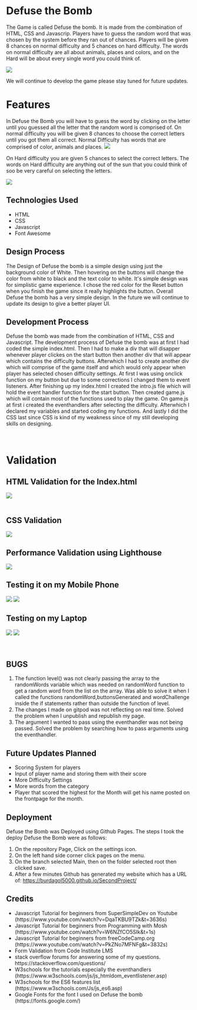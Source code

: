 <h1>Defuse the Bomb</h1>

<p> The Game is called Defuse the bomb. It is made from the combination of HTML, CSS and Javascrip. Players have to guess the random word that was chosen by the system before they ran out of chances. Players will be given 8 chances on normal difficulty and 5 chances on hard difficulty. The words on normal difficulty are all about animals, places and colors, and on the Hard will be about every single word you could think of.</p>

<img src="assets/images/frontpage.png">

We will continue to develop the game please stay tuned for future updates.

<h1>Features</h1>
In Defuse the Bomb you will have to guess the word by clicking on the letter until you guessed all the letter that the random word is comprised of. On normal difficulty you will be given 8 chances to choose the correct letters until you got them all correct. Normal Difficulty has words that are comprised of color, animals and places. 
<img src="assets/images/difficulty.png"></img>

On Hard difficulty you are given 5 chances to select the correct letters. The words on Hard difficulty are anything out of the sun that you could think of soo be very careful on selecting the letters. 

<img src="assets/images/game.png"></img>

<h2>Technologies Used</h2>
<ul>
<li>HTML</li>
<li>CSS</li>
<li>Javascript</li>
<li>Font Awesome</li>
</ul>
<h2>Design Process</h2>
The Design of Defuse the bomb is a simple design using just the background color of White. Then hovering on the buttons will change the color from white to black and the text color to white. It's simple design was for simplistic game experience. I chose the red color for the Reset button when you finish the game since it really highlights the button. Overall Defuse the bomb has a very simple design. In the future we will continue to update its design to give a better player UI.

<br/>
<h2>Development Process</h2>
Defuse the bomb was made from the combination of HTML, CSS and Javascript. The development process of Defuse the bomb was at first I had coded the simple index.html. Then I had to make a div that will disapper whenever player clickes on the start button then another div that will appear which contains the difficulty buttons. Afterwhich I had to create another div which will comprise of the game itself and which would only appear when player has selected chosen difficulty settings. At first I was using onclick function on my button but due to some corrections I changed them to event listeners. After finishing up my index.html I created the intro.js file which will hold the event handler function for the start button. Then created game.js which will contain most of the functions used to play the game. On game.js at first i created the eventhandlers after selecting the difficulty. Afterwhich I declared my variables and started coding my functions. And lastly I did the CSS last since CSS is kind of my weakness since of my still developing skills on designing.

</br>
</br>
</br>
<h1>Validation</h1>
<h2>HTML Validation for the Index.html</h2>

<img src="assets/images/htmlvalid.png"></img>
</br>
</br>
<h2>CSS Validation</h2>
<img src="assets/images/cssvalid.png"></img>

<h2>Performance Validation using Lighthouse</h2>
<img src="assets/images/performance.png"></img>

<h2>Testing it on my Mobile Phone</h2>
<img src="assets/images/mobile1.jpg"></img>
<img src="assets/images/mobile2.jpg"></img>

<h2>Testing on my Laptop</h2>
<img src="assets/images/frontpage.png"></img>
<img src="assets/images/game.png"></img>
<br/><br/>
<br/>
<h2>BUGS</h2>
<ol>
<li>The function level() was not clearly passing the array to the randomWords variable which was needed on randomWord function to get a random word from the list on the array. Was able to solve it when I called the functions randomWord,buttonsGenerated and wordChallenge inside the if statements rather than outside the function of level.
<li>The changes I made on gitpod was not reflecting on real time. Solved the problem when I unpublish and republish my page.
<li>The argument I wanted to pass using the eventhandler was not being passed. Solved the problem by searching how to pass arguments using the eventhandler.</li>
</ol>
<h2>Future Updates Planned</h2>
<ul>
<li>Scoring System for players</li>
<li>Input of player name and storing them with their score</li>
<li>More Difficulty Settings</li>
<li>More words from the category</li>
<li>Player that scored the highest for the Month will get his name posted on the frontpage for the month.</li>
</ul>
<h2>Deployment</h2>

Defuse the Bomb was Deployed using Github Pages. The steps I took the deploy Defuse the Bomb were as follows:<br/>
1. On the repository Page, Click on the settings icon. <br/>
2. On the left hand side corner click pages on the menu.<br/>
3. On the branch selected Main, then on the folder selected root then clicked save.
4. After a few minutes Github has generated my website which has a URL of: https://burdagol5000.github.io/SecondProject/

<h2>Credits</h2>

<ul>
<li>Javascript Tutorial for beginners from SuperSimpleDev on Youtube (https://www.youtube.com/watch?v=DqaTKBU9TZk&t=3636s)</li>
<li>Javascript Tutorial for beginners from Programming with Mosh (https://www.youtube.com/watch?v=W6NZfCO5SIk&t=1s)</li>
<li>Javascript Tutorial for beginners from freeCodeCamp.org (https://www.youtube.com/watch?v=PkZNo7MFNFg&t=3832s)</li>
<li>Form Validation from Code Institute LMS</li>
<li>stack overflow forums for answering some of my questions. https://stackoverflow.com/questions/</li>
<li>W3schools for the tutorials especially the eventhandlers (https://www.w3schools.com/js/js_htmldom_eventlistener.asp)
<li>W3schools for the ES6 features list (https://www.w3schools.com/Js/js_es6.asp)
<li>Google Fonts for the font I used on Defuse the bomb (https://fonts.google.com/)
</ul>
